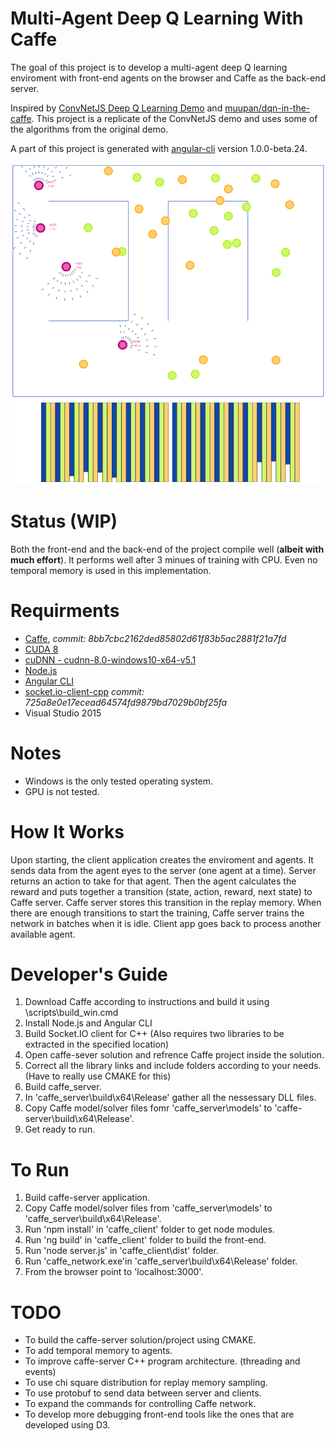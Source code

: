 # Multi-Agent Deep Q Learning With Caffe

The goal of this project is to develop a multi-agent deep Q learning enviroment with front-end agents on the browser and Caffe as the back-end server.

Inspired by [ConvNetJS Deep Q Learning Demo](http://cs.stanford.edu/people/karpathy/convnetjs/demo/rldemo.html) and [muupan/dqn-in-the-caffe](https://github.com/muupan/dqn-in-the-caffe). This project is a replicate of the ConvNetJS demo and uses some of the algorithms from the original demo.

A part of this project is generated with [angular-cli](https://github.com/angular/angular-cli) version 1.0.0-beta.24.

![screen-shot](https://github.com/omidsakhi/mdqn-caffe/blob/master/screenshot.png)

# Status (WIP)

Both the front-end and the back-end of the project compile well (**albeit with much effort**). It performs well after 3 minues of training with CPU. Even no temporal memory is used in this implementation.

# Requirments

- [Caffe](https://github.com/BVLC/caffe/tree/windows), *commit: 8bb7cbc2162ded85802d61f83b5ac2881f21a7fd*
- [CUDA 8](https://developer.nvidia.com/cuda-toolkit)
- [cuDNN - cudnn-8.0-windows10-x64-v5.1](https://developer.nvidia.com/cudnn)
- [Node.js](https://nodejs.org/en/)
- [Angular CLI](https://cli.angular.io/)
- [socket.io-client-cpp](https://github.com/socketio/socket.io-client-cpp) *commit: 725a8e0e17ecead64574fd9879bd7029b0bf25fa*
- Visual Studio 2015

# Notes

- Windows is the only tested operating system.
- GPU is not tested.

# How It Works

Upon starting, the client application creates the enviroment and agents. It sends data from the agent eyes to the server (one agent at a time). Server returns an action to take for that agent. Then the agent calculates the reward and puts together a transition (state, action, reward, next state) to Caffe server. Caffe server stores this transition in the replay memory. When there are enough transitions to start the training, Caffe server trains the network in batches when it is idle. Client app goes back to process another available agent.

# Developer's Guide

1. Download Caffe according to instructions and build it using \scripts\build_win.cmd
2. Install Node.js and Angular CLI
3. Build Socket.IO client for C++ (Also requires two libraries to be extracted in the specified location)
4. Open caffe-sever solution and refrence Caffe project inside the solution.
5. Correct all the library links and include folders according to your needs. (Have to really use CMAKE for this)
6. Build caffe_server.
7. In 'caffe_server\build\x64\Release' gather all the nessessary DLL files.
8. Copy Caffe model/solver files fomr 'caffe_server\models' to 'caffe-server\build\x64\Release'.
9. Get ready to run.

# To Run

1. Build caffe-server application.
2. Copy Caffe model/solver files from 'caffe_server\models' to 'caffe_server\build\x64\Release'.
3. Run 'npm install' in 'caffe_client' folder to get node modules.
4. Run 'ng build' in 'caffe_client' folder to build the front-end.
5. Run 'node server.js' in 'caffe_client\dist' folder.
6. Run 'caffe_network.exe'in 'caffe_server\build\x64\Release' folder.
7. From the browser point to 'localhost:3000'.

# TODO

- To build the caffe-server solution/project using CMAKE.
- To add temporal memory to agents.
- To improve caffe-server C++ program architecture. (threading and events)
- To use chi square distribution for replay memory sampling.
- To use protobuf to send data between server and clients.
- To expand the commands for controlling Caffe network.
- To develop more debugging front-end tools like the ones that are developed using D3.
